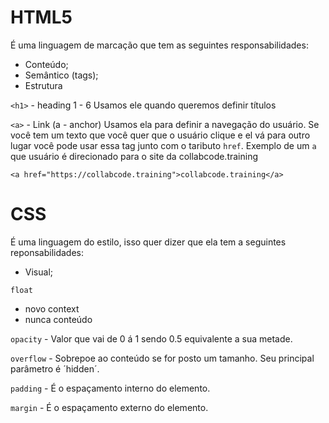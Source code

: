 # HTML5

É uma linguagem de marcação que tem as seguintes responsabilidades:

- Conteúdo;
- Semântico (tags);
- Estrutura

`<h1>` - heading 1 - 6
Usamos ele quando queremos definir títulos

`<a>` - Link (a - anchor)
Usamos ela para definir a navegação do usuário. Se você tem um texto que você quer que o usuário clique e el vá para outro lugar você pode usar essa tag junto com o taributo `href`. Exemplo de um `a` que usuário é direcionado para o site da collabcode.training

```
<a href="https://collabcode.training">collabcode.training</a>
```


# CSS

É uma linguagem do estilo, isso quer dizer que ela tem a seguintes reponsabilidades:

- Visual;

`float` 
- novo context
- nunca conteúdo

`opacity` - Valor que vai de 0 á 1 sendo 0.5 equivalente a sua metade.

`overflow` - Sobrepoe ao conteúdo se for posto um tamanho. Seu principal parâmetro é ´hidden´.

`padding` - É o espaçamento interno do elemento.

`margin` - É o espaçamento externo do elemento.